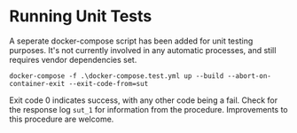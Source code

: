 # Running Unit Tests
A seperate docker-compose script has been added for unit testing purposes. It's not currently involved in any automatic
processes, and still requires vendor dependencies set.

```
docker-compose -f .\docker-compose.test.yml up --build --abort-on-container-exit --exit-code-from=sut
```

Exit code 0 indicates success, with any other code being a fail. Check for the response log `sut_1` for information from the procedure. Improvements to this procedure are welcome.